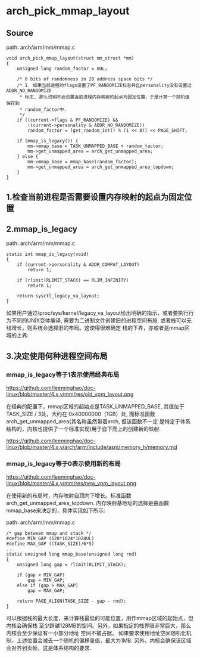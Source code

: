 arch_pick_mmap_layout
========================================

Source
----------------------------------------

path: arch/arm/mm/mmap.c
```
void arch_pick_mmap_layout(struct mm_struct *mm)
{
    unsigned long random_factor = 0UL;

    /* 8 bits of randomness in 20 address space bits */
    /* 1. 如果当前进程的flags设置了PF_RANDOMIZE标志并且personality没有设置过ADDR_NO_RANDOMIZE
     * 标志, 那么说明不会设置当前进程内存映射的起点为固定位置，于是计算一个随机值保存到
     * random_factor中.
     */
    if ((current->flags & PF_RANDOMIZE) &&
        !(current->personality & ADDR_NO_RANDOMIZE))
        random_factor = (get_random_int() % (1 << 8)) << PAGE_SHIFT;

    if (mmap_is_legacy()) {
        mm->mmap_base = TASK_UNMAPPED_BASE + random_factor;
        mm->get_unmapped_area = arch_get_unmapped_area;
    } else {
        mm->mmap_base = mmap_base(random_factor);
        mm->get_unmapped_area = arch_get_unmapped_area_topdown;
    }
}
```

1.检查当前进程是否需要设置内存映射的起点为固定位置
----------------------------------------

2.mmap_is_legacy
----------------------------------------

path: arch/arm/mm/mmap.c
```
static int mmap_is_legacy(void)
{
    if (current->personality & ADDR_COMPAT_LAYOUT)
        return 1;

    if (rlimit(RLIMIT_STACK) == RLIM_INFINITY)
        return 1;

    return sysctl_legacy_va_layout;
}
```

如果用户通过/proc/sys/kernel/legacy_va_layout给出明确的指示，或者要执行行为不同的UNIX变体编译,
需要为二进制文件创建旧的进程空间布局, 或者栈可以无线增长，则系统会选择旧的布局。这使得很难确定
栈的下界，亦或者是mmap区域的上界:

3.决定使用何种进程空间布局
----------------------------------------

### mmap_is_legacy等于1表示使用经典布局

https://github.com/leeminghao/doc-linux/blob/master/4.x.y/mm/res/old_vpm_layout.png

在经典的配置下，mmap区域的起始点是TASK_UNMAPPED_BASE, 其值位于TASK_SIZE / 3处，大约在
0x40000000（1GB）处, 而标准函数arch_get_unmapped_area(其名称虽然带着arch, 但该函数不一定
是特定于体系结构的，内核也提供了一个标准实现)用于自下而上的创建新的映射.

https://github.com/leeminghao/doc-linux/blob/master/4.x.y/arch/arm/include/asm/memory_h/memory.md

### mmap_is_legacy等于0表示使用新的布局

https://github.com/leeminghao/doc-linux/blob/master/4.x.y/mm/res/new_vpm_layout.png

在使用新的布局时，内存映射自顶向下增长。标准函数arch_get_unmapped_area_topdown.
内存映射基地址的选择是由函数mmap_base来决定的，具体实现如下所示:

path: arch/arm/mm/mmap.c
```
/* gap between mmap and stack */
#define MIN_GAP (128*1024*1024UL)
#define MAX_GAP ((TASK_SIZE)/6*5)
...
static unsigned long mmap_base(unsigned long rnd)
{
    unsigned long gap = rlimit(RLIMIT_STACK);

    if (gap < MIN_GAP)
        gap = MIN_GAP;
    else if (gap > MAX_GAP)
        gap = MAX_GAP;

    return PAGE_ALIGN(TASK_SIZE - gap - rnd);
}
```

可以根据栈的最大长度，来计算栈最低的可能位置，用作mmap区域的起始点，但内核会确保栈
至少跨越128MB的空间。另外，如果指定的栈界限非常巨大，那么内核会至少保证有一小部分地址
空间不被占据。
如果要求使用地址空间随机化机制，上述位置会减去一个随机的偏移量值，最大为1MB.
另外，内核会确保该区域会对齐到页帧，这是体系结构的要求.
